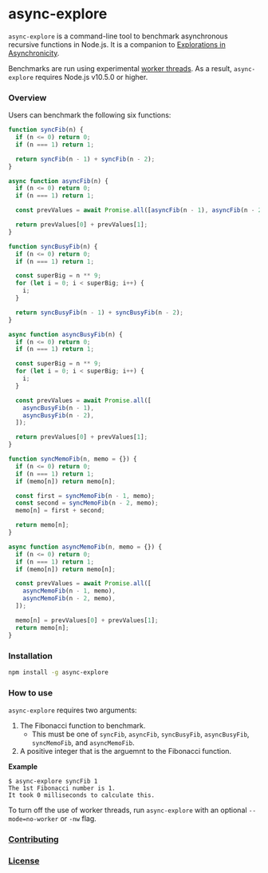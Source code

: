 # async-explore

`async-explore` is a command-line tool to benchmark asynchronous recursive functions in Node.js. It is a companion to [Explorations in Asynchronicity](https://github.com/m1010j/async-explorations).

Benchmarks are run using experimental [worker threads](https://nodejs.org/api/worker_threads.html). As a result, `async-explore` requires Node.js v10.5.0 or higher.

### Overview

Users can benchmark the following six functions:

```javascript
function syncFib(n) {
  if (n <= 0) return 0;
  if (n === 1) return 1;

  return syncFib(n - 1) + syncFib(n - 2);
}
```

```javascript
async function asyncFib(n) {
  if (n <= 0) return 0;
  if (n === 1) return 1;

  const prevValues = await Promise.all([asyncFib(n - 1), asyncFib(n - 2)]);

  return prevValues[0] + prevValues[1];
}
```

```javascript
function syncBusyFib(n) {
  if (n <= 0) return 0;
  if (n === 1) return 1;

  const superBig = n ** 9;
  for (let i = 0; i < superBig; i++) {
    i;
  }

  return syncBusyFib(n - 1) + syncBusyFib(n - 2);
}
```

```javascript
async function asyncBusyFib(n) {
  if (n <= 0) return 0;
  if (n === 1) return 1;

  const superBig = n ** 9;
  for (let i = 0; i < superBig; i++) {
    i;
  }

  const prevValues = await Promise.all([
    asyncBusyFib(n - 1),
    asyncBusyFib(n - 2),
  ]);

  return prevValues[0] + prevValues[1];
}
```

```javascript
function syncMemoFib(n, memo = {}) {
  if (n <= 0) return 0;
  if (n === 1) return 1;
  if (memo[n]) return memo[n];

  const first = syncMemoFib(n - 1, memo);
  const second = syncMemoFib(n - 2, memo);
  memo[n] = first + second;

  return memo[n];
}
```

```javascript
async function asyncMemoFib(n, memo = {}) {
  if (n <= 0) return 0;
  if (n === 1) return 1;
  if (memo[n]) return memo[n];

  const prevValues = await Promise.all([
    asyncMemoFib(n - 1, memo),
    asyncMemoFib(n - 2, memo),
  ]);

  memo[n] = prevValues[0] + prevValues[1];
  return memo[n];
}
```

### Installation

```bash
npm install -g async-explore
```

### How to use

`async-explore` requires two arguments:
1. The Fibonacci function to benchmark.
    - This must be one of `syncFib`, `asyncFib`, `syncBusyFib`, `asyncBusyFib`, `syncMemoFib`, and `asyncMemoFib`.
1. A positive integer that is the arguemnt to the Fibonacci function.

**Example**

```
$ async-explore syncFib 1
The 1st Fibonacci number is 1.
It took 0 milliseconds to calculate this.
```

To turn off the use of worker threads, run `async-explore` with an optional `--mode=no-worker` or `-nw` flag.


### [Contributing](./CONTRIBUTING.md)

### [License](./LICENSE)